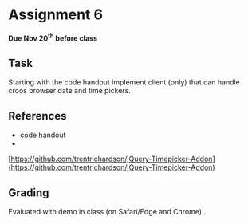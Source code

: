 # Assignment 6
**Due Nov 20<sup>th</sup> before class**

## Task 
Starting with the code handout 
implement client (only)  that can handle croos browser date and
time pickers.


## References
- code handout
-
[https://github.com/trentrichardson/jQuery-Timepicker-Addon] (https://github.com/trentrichardson/jQuery-Timepicker-Addon)

## Grading
Evaluated with demo in class (on Safari/Edge and Chrome) .
